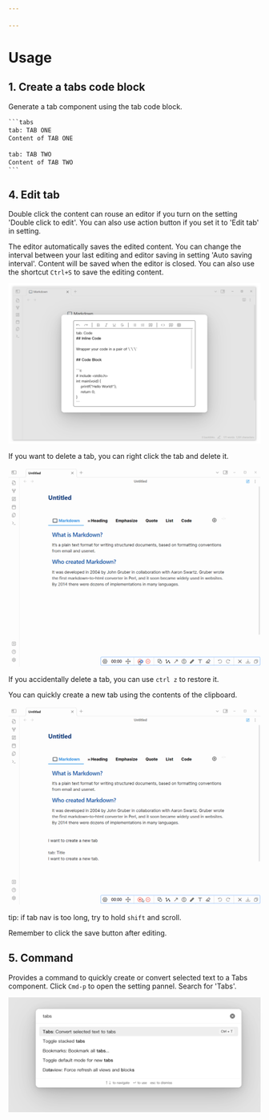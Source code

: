 ```yaml
---

---
```


# Usage

## 1. Create a tabs code block

Generate a tab component using the tab code block.

````
```tabs
tab: TAB ONE
Content of TAB ONE

tab: TAB TWO
Content of TAB TWO
```
````

## 4. Edit tab

Double click the content can rouse an editor if you turn on the setting 'Double click to edit'. You can also use action button if you set it to 'Edit tab' in setting.

The editor automatically saves the edited content. You can change the interval between your last editing and editor saving in setting 'Auto saving interval'. Content will be saved when the editor is closed. You can also use the shortcut `Ctrl+S` to save the editing content.

![tabs-editing](./assets/editing.png)

If you want to delete a tab, you can right click the tab and delete it.

![tabs-delete](./assets/tabs-delete.gif)

If you accidentally delete a tab, you can use `ctrl z` to restore it.

You can quickly create a new tab using the contents of the clipboard.

![tabs-paste](./assets/tabs-paste.gif)

tip: if tab nav is too long, try to hold `shift` and scroll.

Remember to click the save button after editing.

## 5. Command

Provides a command to quickly create or convert selected text to a Tabs component. Click `Cmd-p` to open the setting pannel. Search for 'Tabs'.

![tabs-command](./assets/tabs-command.png)
